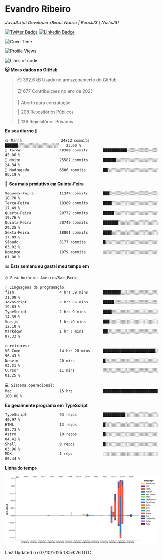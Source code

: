 # Evandro **Ribeiro**

*JavaScript Developer (React Native | ReactJS | NodeJS)*

[![Twitter Badge](https://img.shields.io/badge/-@ribeiroevandro-201B2D?style=flat-square&labelColor=201B2D&logo=twitter&logoColor=white&link=https://twitter.com/ribeiroevandro)](https://twitter.com/ribeiroevandro) 
[![Linkedin Badge](https://img.shields.io/badge/-Evandro%20Ribeiro-201B2D?style=flat-square&logo=Linkedin&logoColor=white&link=https://www.linkedin.com/in/ribeiroevandro)](https://www.linkedin.com/in/ribeiroevandro) 


<!--START_SECTION:waka-->
![Code Time](http://img.shields.io/badge/Code%20Time-4%2C670%20hrs%2019%20mins-blue)

![Profile Views](http://img.shields.io/badge/Visualizac%C3%B5es%20do%20perfil-0-blue)

![Lines of code](https://img.shields.io/badge/Desde%20o%20Hello%20World%20eu%20escrevi-50.9%20million%20linhas%20de%20c%C3%B3digo-blue)

**🐱 Meus dados no GitHub** 

> 📦 392.6 kB Usado no armazenamento do GitHub 
 > 
> 🏆 677 Contribuições no ano de 2025
 > 
> 💼 Aberto para contratação
 > 
> 📜 208 Repositórios Públicos 
 > 
> 🔑 136 Repositórios Privados 
 > 
**Eu sou diurno 🐤** 

```text
🌞 Manhã                  24812 commits       ██████░░░░░░░░░░░░░░░░░░░   23.60 % 
🌆 Tarde                  48209 commits       ███████████░░░░░░░░░░░░░░   45.86 % 
🌃 Noite                  25587 commits       ██████░░░░░░░░░░░░░░░░░░░   24.34 % 
🌙 Madrugada              6506 commits        ██░░░░░░░░░░░░░░░░░░░░░░░   06.19 % 
```
📅 **Sou mais produtivo em Quinta-Feira** 

```text
Segunda-Feira            11247 commits       ███░░░░░░░░░░░░░░░░░░░░░░   10.70 % 
Terça-Feira              18389 commits       ████░░░░░░░░░░░░░░░░░░░░░   17.49 % 
Quarta-Feira             20772 commits       █████░░░░░░░░░░░░░░░░░░░░   19.76 % 
Quinta-Feira             30749 commits       ███████░░░░░░░░░░░░░░░░░░   29.25 % 
Sexta-Feira              18801 commits       ████░░░░░░░░░░░░░░░░░░░░░   17.89 % 
Sábado                   3177 commits        █░░░░░░░░░░░░░░░░░░░░░░░░   03.02 % 
Domingo                  1979 commits        ░░░░░░░░░░░░░░░░░░░░░░░░░   01.88 % 
```


📊 **Esta semana eu gastei meu tempo em** 

```text
🕑︎ Fuso horário: America/Sao_Paulo

💬 Linguagens de programação: 
fish                     4 hrs 39 mins       ████████░░░░░░░░░░░░░░░░░   31.08 % 
JavaScript               2 hrs 56 mins       █████░░░░░░░░░░░░░░░░░░░░   19.63 % 
TypeScript               2 hrs 9 mins        ████░░░░░░░░░░░░░░░░░░░░░   14.39 % 
Vue.js                   1 hr 49 mins        ███░░░░░░░░░░░░░░░░░░░░░░   12.18 % 
Markdown                 1 hr 6 mins         ██░░░░░░░░░░░░░░░░░░░░░░░   07.33 % 

🔥 Editores: 
VS Code                  14 hrs 28 mins      ████████████████████████░   96.43 % 
Neovim                   20 mins             █░░░░░░░░░░░░░░░░░░░░░░░░   02.31 % 
Cursor                   11 mins             ░░░░░░░░░░░░░░░░░░░░░░░░░   01.25 % 

💻 Sistema operacional: 
Mac                      15 hrs              █████████████████████████   100.00 % 
```

**Eu geralmente programo em TypeScript** 

```text
TypeScript               93 repos            ██████████░░░░░░░░░░░░░░░   40.97 % 
HTML                     13 repos            █░░░░░░░░░░░░░░░░░░░░░░░░   05.73 % 
Astro                    10 repos            █░░░░░░░░░░░░░░░░░░░░░░░░   04.41 % 
Shell                    9 repos             █░░░░░░░░░░░░░░░░░░░░░░░░   03.96 % 
MDX                      1 repo              ░░░░░░░░░░░░░░░░░░░░░░░░░   00.44 % 
```



**Linha do tempo**

![Lines of Code chart](https://raw.githubusercontent.com/ribeiroevandro/ribeiroevandro/main/assets/bar_graph.png)


 Last Updated on 07/10/2025 18:59:26 UTC
<!--END_SECTION:waka-->
